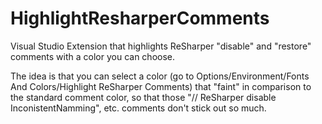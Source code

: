 # HighlightResharperComments
Visual Studio Extension that highlights ReSharper "disable" and "restore" comments with a color you can choose.

The idea is that you can select a color (go to Options/Environment/Fonts And Colors/Highlight ReSharper Comments)
that "faint" in comparison to the standard comment color, so that those "// ReSharper disable InconistentNamming",
etc. comments don't stick out so much.
